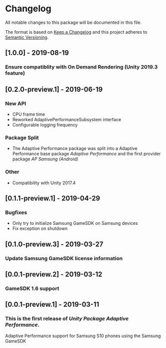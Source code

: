 # Changelog
All notable changes to this package will be documented in this file.

The format is based on [Keep a Changelog](http://keepachangelog.com/en/1.0.0/)
and this project adheres to [Semantic Versioning](http://semver.org/spec/v2.0.0.html).

## [1.0.0] - 2019-08-19

### Ensure compatiblity with On Demand Rendering (Unity 2019.3 feature)

## [0.2.0-preview.1] - 2019-06-19

### New API
- CPU frame time
- Reworked AdaptivePerformanceSubsystem interface
- Configurable logging frequency

### Package Split
- The Adaptive Performance package was split into a Adaptive Performance base package *Adaptive Performance* and the first provider package *AP Samsung (Android)*

### Other
- Compatibility with Unity 2017.4

## [0.1.1-preview.1] - 2019-04-29

### Bugfixes
- Only try to initialize Samsung GameSDK on Samsung devices
- Fix exception on shutdown

## [0.1.0-preview.3] - 2019-03-27

### Update Samsung GameSDK license information

## [0.0.1-preview.2] - 2019-03-12

### GameSDK 1.6 support

## [0.0.1-preview.1] - 2019-03-11

### This is the first release of *Unity Package Adaptive Performance*.

Adaptive Performance support for Samsung S10 phones using the Samsung GameSDK
